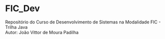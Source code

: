# FIC_Dev
Repositório do Curso de Desenvolvimento de Sistemas na Modalidade FIC - Trilha Java <br>
Autor: João Vittor de Moura Padilha
